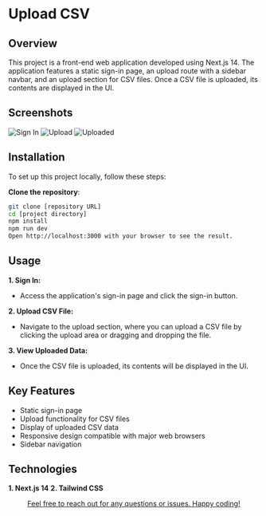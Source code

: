 # Upload CSV

## Overview

This project is a front-end web application developed using Next.js 14. The application features a static sign-in page, an upload route with a sidebar navbar, and an upload section for CSV files. Once a CSV file is uploaded, its contents are displayed in the UI.

## Screenshots
![Sign In](https://github.com/prakash-s-2210/upload-csv/assets/94909544/f0845f1a-ab19-4ecc-89f1-d3bcf8db534b)
![Upload](https://github.com/prakash-s-2210/upload-csv/assets/94909544/a08f3899-4c99-4f46-ac04-84f801f8a1d8)
![Uploaded](https://github.com/prakash-s-2210/upload-csv/assets/94909544/d41665ee-e77a-49f5-a636-c2b618cde8b2)

## Installation

To set up this project locally, follow these steps:

**Clone the repository**:
   ```bash
   git clone [repository URL]
   cd [project directory]
   npm install
   npm run dev
   Open http://localhost:3000 with your browser to see the result.
  ```

## Usage
**1. Sign In:** 
  - Access the application's sign-in page and click the sign-in button.

**2. Upload CSV File:** 
  - Navigate to the upload section, where you can upload a CSV file by clicking the upload area or dragging and dropping the file.

**3. View Uploaded Data:** 
  - Once the CSV file is uploaded, its contents will be displayed in the UI.

## Key Features

- Static sign-in page
- Upload functionality for CSV files
- Display of uploaded CSV data
- Responsive design compatible with major web browsers
- Sidebar navigation

## Technologies

**1. Next.js 14**
**2. Tailwind CSS**

<p align="center">
  <a href="https://www.linkedin.com/in/prakash2210/" target="_blank">
    Feel free to reach out for any questions or issues. Happy coding!
  </a>
</p>
